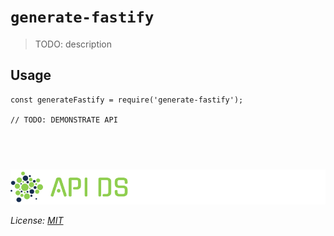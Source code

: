 # `generate-fastify`

> TODO: description

## Usage

```
const generateFastify = require('generate-fastify');

// TODO: DEMONSTRATE API
```
## &nbsp;
![apids](../../assets/public/banner-inversex90.png?raw=true)

_License: [MIT](../../LICENSE)_


